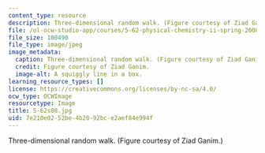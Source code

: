 ```yaml
---
content_type: resource
description: Three-dimensional random walk. (Figure courtesy of Ziad Ganim.)
file: /ol-ocw-studio-app/courses/5-62-physical-chemistry-ii-spring-2008/7e210e0252be4b2092bce2aef84e994f_5-62s08.jpg
file_size: 100490
file_type: image/jpeg
image_metadata:
  caption: Three-dimensional random walk. (Figure courtesy of Ziad Ganim.)
  credit: Figure courtesy of Ziad Ganim.
  image-alt: A squiggly line in a box.
learning_resource_types: []
license: https://creativecommons.org/licenses/by-nc-sa/4.0/
ocw_type: OCWImage
resourcetype: Image
title: 5-62s08.jpg
uid: 7e210e02-52be-4b20-92bc-e2aef84e994f
---
```

Three-dimensional random walk. (Figure courtesy of Ziad Ganim.)